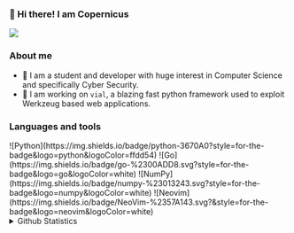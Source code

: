 <h3>👋 Hi there! I am Copernicus</h3>

<section id="social">
   <a href="https://discord.gg/pw3Qzqyh"><img src="https://img.shields.io/discord/1026514542299193394?colorA=363a4f&colorB=a6da95&label=discord&logo=discord&logoColor=white&style=for-the-badge"></a>
</section>

<section id="about-me">
  <h3>About me</h3>
   
* 📘 I am a student and developer with huge interest in Computer Science and specifically Cyber Security.
* 👾 I am working on `vial`, a blazing fast python framework used to exploit Werkzeug based web applications.
</section>
<h3>Languages and tools</h3>
![Python](https://img.shields.io/badge/python-3670A0?style=for-the-badge&logo=python&logoColor=ffdd54)
![Go](https://img.shields.io/badge/go-%2300ADD8.svg?style=for-the-badge&logo=go&logoColor=white)
![NumPy](https://img.shields.io/badge/numpy-%23013243.svg?style=for-the-badge&logo=numpy&logoColor=white)
![Neovim](https://img.shields.io/badge/NeoVim-%2357A143.svg?&style=for-the-badge&logo=neovim&logoColor=white)
<details>
<summary>Github Statistics</summary>

![GitHub Statistics](https://metrics.lecoq.io/CopernicusPY?template=classic&followup=1&languages=1&config.timezone=Europe%2FZurich)
</details>
